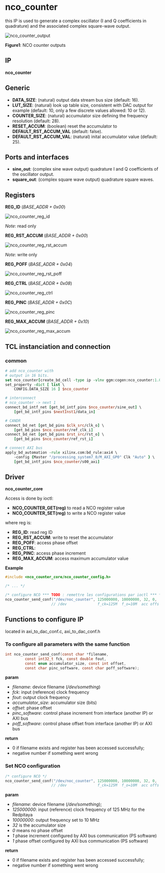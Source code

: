 # nco_counter

this IP is used to generate a complex oscillator (I and Q coefficients
in quadrature) and the associated complex square-wave output.

![nco_counter_output](figures/nco_counter_output.svg)

__Figure1__: NCO counter outputs

## IP

**nco_counter**

## Generic

* **DATA_SIZE**: (natural) output data stream bus size (default: 16).
* **LUT_SIZE**: (natural) look up table size, consistent with DAC output for example (default: 10, only a few discrete values allowed: 10 or 12).
* **COUNTER_SIZE**: (natural) accumulator size defining the frequency resolution (default: 28).
* **RESET_ACCUM**: (boolean) reset the accumulator to **DEFAULT_RST_ACCUM_VAL** (default: false).
* **DEFAULT_RST_ACCUM_VAL**: (natural) inital accumulator value (default: 25).

## Ports and interfaces
* **sine_out**: (complex sine wave output) quadrature I and Q coefficients of the 
oscillator output.
* **square_out**: (complex square wave output) quadrature square waves.

## Registers

__**REG_ID**__ (*BASE_ADDR + 0x00*)

![nco_counter_reg_id](figures/nco_counter_reg_id.svg)

*Note*: read only

__**REG_RST_ACCUM**__ (*BASE_ADDR + 0x00*)

![nco_counter_reg_rst_accum](figures/nco_counter_reg_rst_accum.svg)

*Note*: write only

__**REG_POFF**__ (*BASE_ADDR + 0x04*)

![nco_counter_reg_rst_poff](figures/nco_counter_reg_rst_poff.svg)

__**REG_CTRL**__ (*BASE_ADDR + 0x08*)

![nco_counter_reg_ctrl](figures/nco_counter_reg_ctrl.svg)

__**REG_PINC**__ (*BASE_ADDR + 0x0C*)

![nco_counter_reg_pinc](figures/nco_counter_reg_pinc.svg)

__**REG_MAX_ACCUM**__ (*BASE_ADDR + 0x10*)

![nco_counter_reg_max_accum](figures/nco_counter_reg_max_accum.svg)

## TCL instanciation and connection

### common

```tcl
# add nco_counter with
# output in 16 bits.
set nco_counter[create_bd_cell -type ip -vlnv ggm:cogen:nco_counter:1.0 nco_counter]
set_property -dict [ list \
    CONFIG.DATA_SIZE 16 ] $nco_counter

# interconnect
# nco_counter -> next 1
connect_bd_intf_net [get_bd_intf_pins $nco_counter/sine_out] \
    [get_bd_intf_pins $nextInst1/data_in]

# CANDR
connect_bd_net [get_bd_pins $clk_src/clk_o] \
	[get_bd_pins $nco_counter/ref_clk_i]
connect_bd_net [get_bd_pins $rst_src/rst_o] \
	[get_bd_pins $nco_counter/ref_rst_i]

# connect AXI bus
apply_bd_automation -rule xilinx.com:bd_rule:axi4 \
    -config {Master "/processing_system7_0/M_AXI_GP0" Clk "Auto" } \
    [get_bd_intf_pins $nco_counter/s00_axi]
```
## Driver

**nco_counter_core**

Access is done by ioctl:

* **NCO_COUNTER_GET(reg)** to read a NCO register value
* **NCO_COUNTER_SET(reg)** to write a NCO register value

where reg is:
* **REG_ID**: read reg ID
* **REG_RST_ACCUM**: write to reset the accumulator
* **REG_POFF**: access phase offset
* **REG_CTRL**: 
* **REG_PINC**: access phase increment
* **REG_MAX_ACCUM**: access maximum accumulator value

**Example**

```c
#include <nco_counter_core/nco_counter_config.h>

/* ... */

/* configure NCO *** TODO : remettre les configurations par ioctl *** */
nco_counter_send_conf("/dev/noc_counter", 125000000, 10000000, 32, 0,   1,   1);
                     // /dev              f_ck=125M  f_o=10M  acc offs pinc poff
```

## Functions to configure IP

located in axi_to_dac_conf.c, axi_to_dac_conf.h

### To configure all parameters with the same function
```c
int nco_counter_send_conf(const char *filename,
         const int32_t fck, const double fout,
         const enum accumulator_size, const int offset,
         const char pinc_software, const char poff_software);
```
**param**

* *filename*: device filename (*/dev/something*)
* *fck*: input (reference) clock frequency
* *fout*: output clock frequency
* *accumulator_size*: accumulator size (bits)
* *offset*: phase offset
* *pinc_software*: control phase increment from interface (another IP) or AXI bus
* *poff_software*: control phase offset from interface (another IP) or AXI bus

**return**

* 0 if filename exists and register has been accessed successfully;
* negative number if something went wrong

### Set NCO configuration

```c
/* configure NCO */
nco_counter_send_conf("/dev/noc_counter", 125000000, 10000000, 32, 0,   1,   1);
                     // /dev              f_ck=125M  f_o=10M  acc offs pinc poff
```
**param**
* *filename*: device filename (*/dev/something*);
* *125000000*: input (reference) clock frequency of 125 MHz for the Redpitaya
* *10000000*: output frequency set to 10 MHz
* *32* is the accumulator size
* *0* means no phase offset 
* *1* phase increment configured by AXI bus communication (PS software)
* *1* phase offset configured by AXI bus communication (PS software)

**return**

* 0 if filename exists and register has been accessed successfully;
* negative number if something went wrong
